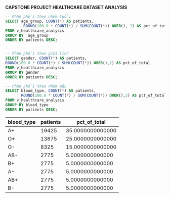 **CAPSTONE PROJECT
HEALTHCARE DATASET ANALYSIS**

~~~sql
-- Phân phối theo nhóm tuổi
SELECT age_group, COUNT(*) AS patients,
        ROUND(100.0 * COUNT(*) / SUM(COUNT(*)) OVER(), 2) AS pct_of_total
FROM v_healthcare_analysis
GROUP BY  age_group
ORDER BY patients DESC;


-- Phân phối theo giới tính
SELECT gender, COUNT(*) AS patients,
ROUND(100.0 * COUNT(*) / SUM(COUNT(*)) OVER(),2) AS pct_of_total
FROM v_healthcare_analysis
GROUP BY gender
ORDER BY patients DESC;

-- Phân phối theo nhóm máu
SELECT blood_type, COUNT(*) AS patients, 
       ROUND(100.0 * COUNT(*) / SUM(COUNT(*)) OVER(),2) AS pct_of_total
FROM v_healthcare_analysis
GROUP BY blood_type
ORDER BY patients DESC;
~~~

|blood_type|patients|pct_of_total|
|---|---|---|
|A+|19425|35.0000000000000|
|O+|13875|25.0000000000000|
|O-|8325|15.0000000000000|
|AB-|2775|5.0000000000000|
|B+|2775|5.0000000000000|
|A-|2775|5.0000000000000|
|AB+|2775|5.0000000000000|
|B-|2775|5.0000000000000|

